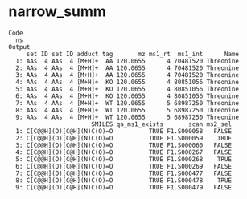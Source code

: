 # narrow_summ

    Code
      ns
    Output
         set ID set ID adduct tag       mz ms1_rt  ms1_int      Name
      1: AAs  4 AAs  4 [M+H]+  AA 120.0655      4 70481520 Threonine
      2: AAs  4 AAs  4 [M+H]+  AA 120.0655      4 70481520 Threonine
      3: AAs  4 AAs  4 [M+H]+  AA 120.0655      4 70481520 Threonine
      4: AAs  4 AAs  4 [M+H]+  KO 120.0655      4 80851056 Threonine
      5: AAs  4 AAs  4 [M+H]+  KO 120.0655      4 80851056 Threonine
      6: AAs  4 AAs  4 [M+H]+  KO 120.0655      4 80851056 Threonine
      7: AAs  4 AAs  4 [M+H]+  WT 120.0655      5 68987250 Threonine
      8: AAs  4 AAs  4 [M+H]+  WT 120.0655      5 68987250 Threonine
      9: AAs  4 AAs  4 [M+H]+  WT 120.0655      5 68987250 Threonine
                           SMILES qa_ms1_exists       scan ms2_sel
      1: C[C@@H](O)[C@H](N)C(O)=O          TRUE F1.S000058   FALSE
      2: C[C@@H](O)[C@H](N)C(O)=O          TRUE F1.S000059    TRUE
      3: C[C@@H](O)[C@H](N)C(O)=O          TRUE F1.S000060   FALSE
      4: C[C@@H](O)[C@H](N)C(O)=O          TRUE F1.S000267   FALSE
      5: C[C@@H](O)[C@H](N)C(O)=O          TRUE F1.S000268    TRUE
      6: C[C@@H](O)[C@H](N)C(O)=O          TRUE F1.S000269   FALSE
      7: C[C@@H](O)[C@H](N)C(O)=O          TRUE F1.S000477   FALSE
      8: C[C@@H](O)[C@H](N)C(O)=O          TRUE F1.S000478    TRUE
      9: C[C@@H](O)[C@H](N)C(O)=O          TRUE F1.S000479   FALSE

